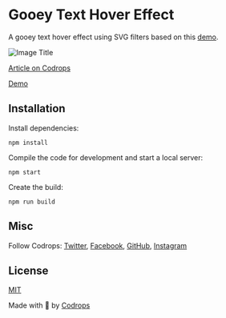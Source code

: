 # Gooey Text Hover Effect

A gooey text hover effect using SVG filters based on this <a href="https://codepen.io/gpyne/pen/ryPQoZ">demo</a>.

![Image Title](https://codropspz-tympanus.netdna-ssl.com/codrops/wp-content/uploads/2020/04/GooeyMenu_featured-1.jpg)

[Article on Codrops](https://tympanus.net/codrops/?p=49166)

[Demo](http://tympanus.net/Development/GooeyTextHover/)


## Installation

Install dependencies:

```
npm install
```

Compile the code for development and start a local server:

```
npm start
```

Create the build:

```
npm run build
```

## Misc

Follow Codrops: [Twitter](http://www.twitter.com/codrops), [Facebook](http://www.facebook.com/codrops), [GitHub](https://github.com/codrops), [Instagram](https://www.instagram.com/codropsss/)

## License
[MIT](LICENSE)

Made with :blue_heart: by [Codrops](http://www.codrops.com)





